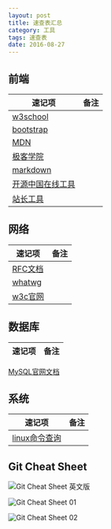 ```yaml
---
layout: post
title: 速查表汇总
category: 工具
tags: 速查表
date: 2016-08-27
---
```



## 前端

速记项|备注
---|---
[w3school][1]|
[bootstrap][2]|
[MDN][3]|
[极客学院][4]|
[markdown][5]|
[开源中国在线工具][6]|
[站长工具][7]|

## 网络

速记项|备注
---|---
[RFC文档][8]|
[whatwg][9]|
[w3c官网][10]|

## 数据库

速记项|备注
---|---
[MySQL官网文档][11]

## 系统

速记项|备注
---|---
[linux命令查询][12]|



## Git Cheat Sheet

![Git Cheat Sheet 英文版](http://zeroturnaround.com/wp-content/uploads/2016/05/Git-Cheat-Sheet-by-RebelLabs.png)

![Git Cheat Sheet 01](https://www.git-tower.com/blog/content/posts/git-cheat-sheet-cn/git-cheat-sheet-large01-cn.png)

![Git Cheat Sheet 02](https://www.git-tower.com/blog/content/posts/git-cheat-sheet-cn/git-cheat-sheet-large02-cn.png)



[1]: http://www.w3school.com.cn/
[2]: http://www.bootcss.com/
[3]: https://developer.mozilla.org/zh-CN/docs/Web/JavaScript/A_re-introduction_to_JavaScript
[4]: http://wiki.jikexueyuan.com/
[5]: http://wowubuntu.com/markdown/basic.html
[6]: http://tool.oschina.net/
[7]: http://tool.chinaz.com/
[8]: http://www.cnpaf.net/class/rfcall/
[9]: https://whatwg/
[10]: https://www.w3.org/
[11]: http://dev.mysql.com/doc/
[12]: http://man.linuxde.net/
